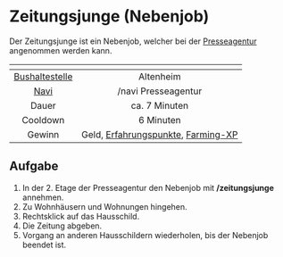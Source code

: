 # Zeitungsjunge (Nebenjob)
Der Zeitungsjunge ist ein Nebenjob, welcher bei der [Presseagentur](../../pages/fraktionen/presse.md) angenommen werden kann.

| <!-- --> | <!-- --> |
| :-: | :-: |
| [Bushaltestelle](../../pages/öpnv/bus.md) | Altenheim |
| [Navi](../../pages/allgemein/navigation.md) | /navi Presseagentur |
| Dauer | ca. 7 Minuten |
| Cooldown | 6 Minuten |
| Gewinn | Geld, [Erfahrungspunkte](../../pages/allgemein/level.md), [Farming-XP](../../pages/skills/farming.md) |


## Aufgabe
1. In der 2. Etage der Presseagentur den Nebenjob mit **/zeitungsjunge** annehmen.
2. Zu Wohnhäusern und Wohnungen hingehen.
3. Rechtsklick auf das Hausschild.
4. Die Zeitung abgeben.
5. Vorgang an anderen Hausschildern wiederholen, bis der Nebenjob beendet ist.
